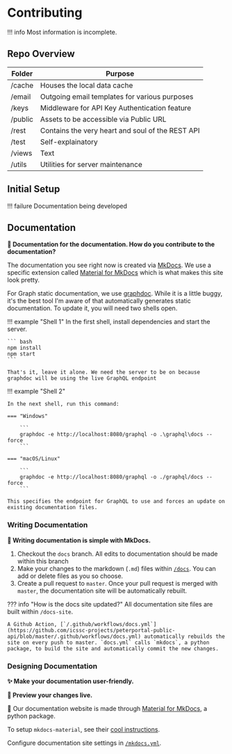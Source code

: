 # Contributing

!!! info
    Most information is incomplete.

## Repo Overview

| Folder | Purpose |
| ----------- | ----------- |
| /cache | Houses the local data cache |
| /email | Outgoing email templates for various purposes |
| /keys | Middleware for API Key Authentication feature |
| /public | Assets to be accessible via Public URL |
| /rest | Contains the very heart and soul of the REST API |
| /test | Self-explainatory |
| /views | Text |
| /utils | Utilities for server maintenance |

## Initial Setup

!!! failure
    Documentation being developed


## Documentation

**🤔 Documentation for the documentation. How do you contribute to the documentation?**

The documentation you see right now is created via [MkDocs](https://www.mkdocs.org/). We use a specific extension called [Material for MkDocs](https://squidfunk.github.io/mkdocs-material/) which is what makes this site look pretty.

For Graph static documentation, we use [graphdoc](https://github.com/2fd/graphdoc). While it is a little buggy, it's the best tool I'm aware of that automatically generates static documentation. To update it, you will need two shells open.


!!! example "Shell 1"
    In the first shell, install dependencies and start the server.

    ``` bash
    npm install
    npm start
    ```

    That's it, leave it alone. We need the server to be on because graphdoc will be using the live GraphQL endpoint

!!! example "Shell 2"

    In the next shell, run this command:

    === "Windows"

        ``` 
        graphdoc -e http://localhost:8080/graphql -o .\graphql\docs --force
        ```

    === "macOS/Linux"

        ```
        graphdoc -e http://localhost:8080/graphql -o ./graphql/docs --force
        ```

    This specifies the endpoint for GraphQL to use and forces an update on existing documentation files.

### Writing Documentation

**📝 Writing documentation is simple with MkDocs.**

1. Checkout the `docs` branch. All edits to documentation should be made within this branch
2. Make your changes to the markdown (`.md`) files within [`/docs`](https://github.com/icssc-projects/peterportal-public-api/tree/master/docs). You can add or delete files as you so choose.
3. Create a pull request to `master`. Once your pull request is merged with `master`, the documentation site will be automatically rebuilt.

??? info "How is the docs site updated?"
    All documentation site files are built within `/docs-site`.

    A Github Action, [`/.github/workflows/docs.yml`](https://github.com/icssc-projects/peterportal-public-api/blob/master/.github/workflows/docs.yml) automatically rebuilds the site on every push to master. `docs.yml` calls `mkdocs`, a python package, to build the site and automatically commit the new changes.


### Designing Documentation

**✨ Make your documentation user-friendly.**

**👀 Preview your changes live.**

🐍 Our documentation website is made through [Material for MkDocs](https://squidfunk.github.io/mkdocs-material/), a python package.

To setup `mkdocs-material`, see their [cool instructions](https://squidfunk.github.io/mkdocs-material/getting-started/).


Configure documentation site settings in [`/mkdocs.yml`](https://github.com/icssc-projects/peterportal-public-api/blob/master/mkdocs.yml).
